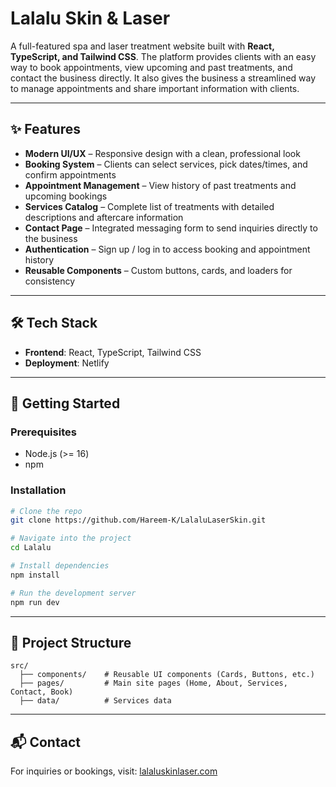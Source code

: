 # Lalalu Skin & Laser  

A full-featured spa and laser treatment website built with **React, TypeScript, and Tailwind CSS**. The platform provides clients with an easy way to book appointments, view upcoming and past treatments, and contact the business directly. It also gives the business a streamlined way to manage appointments and share important information with clients.  

---

## ✨ Features  

- **Modern UI/UX** – Responsive design with a clean, professional look  
- **Booking System** – Clients can select services, pick dates/times, and confirm appointments  
- **Appointment Management** – View history of past treatments and upcoming bookings  
- **Services Catalog** – Complete list of treatments with detailed descriptions and aftercare information  
- **Contact Page** – Integrated messaging form to send inquiries directly to the business  
- **Authentication** – Sign up / log in to access booking and appointment history  
- **Reusable Components** – Custom buttons, cards, and loaders for consistency  

---

## 🛠️ Tech Stack  

- **Frontend**: React, TypeScript, Tailwind CSS   
- **Deployment**: Netlify  

---

## 🚀 Getting Started  

### Prerequisites  
- Node.js (>= 16)  
- npm 

### Installation  

```bash
# Clone the repo
git clone https://github.com/Hareem-K/LalaluLaserSkin.git

# Navigate into the project
cd Lalalu

# Install dependencies
npm install

# Run the development server
npm run dev
```

---

## 📂 Project Structure  

```
src/
  ├── components/    # Reusable UI components (Cards, Buttons, etc.)
  ├── pages/         # Main site pages (Home, About, Services, Contact, Book)
  ├── data/          # Services data

```

---

## 📬 Contact  

For inquiries or bookings, visit: [lalaluskinlaser.com](https://lalaluskinlaser.com/)  
